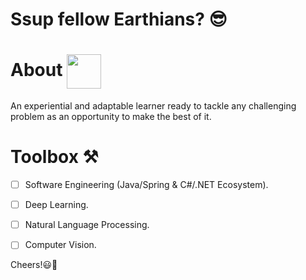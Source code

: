 # Ssup fellow Earthians? 😎

# About <img align="center" src="https://user-images.githubusercontent.com/50717968/152670053-2981f442-b7f8-4e5e-85ac-8dbee19b5473.png" height="55"/>
An experiential and adaptable learner ready to tackle any challenging problem as an opportunity to make the best of it.


# Toolbox ⚒️

- [ ] Software Engineering (Java/Spring & C#/.NET Ecosystem).
- [ ] Deep Learning.
- [ ] Natural Language Processing.
- [ ] Computer Vision.



Cheers!😃🥂
